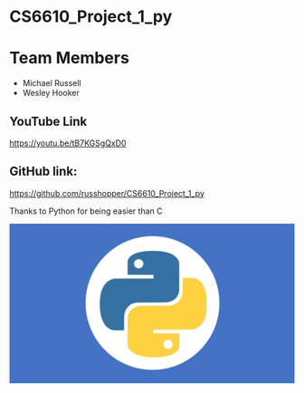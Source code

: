 # CS6610_Project_1_py

# Team Members
 - Michael Russell
 - Wesley Hooker
 
## YouTube Link

https://youtu.be/tB7KGSgQxD0

## GitHub link:

https://github.com/russhopper/CS6610_Project_1_py

Thanks to Python for being easier than C

![python](/docs/python-programming-for-beginners-2019.jpg)
